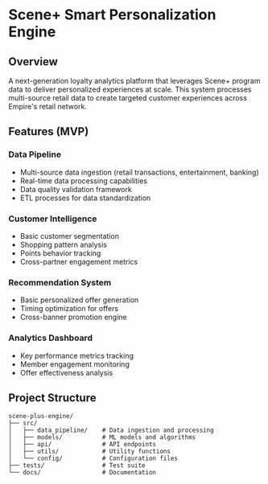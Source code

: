 # Scene+ Smart Personalization Engine

## Overview
A next-generation loyalty analytics platform that leverages Scene+ program data to deliver personalized experiences at scale. This system processes multi-source retail data to create targeted customer experiences across Empire's retail network.

## Features (MVP)

### Data Pipeline
- Multi-source data ingestion (retail transactions, entertainment, banking)
- Real-time data processing capabilities
- Data quality validation framework
- ETL processes for data standardization

### Customer Intelligence
- Basic customer segmentation
- Shopping pattern analysis
- Points behavior tracking
- Cross-partner engagement metrics

### Recommendation System
- Basic personalized offer generation
- Timing optimization for offers
- Cross-banner promotion engine

### Analytics Dashboard
- Key performance metrics tracking
- Member engagement monitoring
- Offer effectiveness analysis

## Project Structure
```
scene-plus-engine/
├── src/
│   ├── data_pipeline/    # Data ingestion and processing
│   ├── models/           # ML models and algorithms
│   ├── api/              # API endpoints
│   ├── utils/            # Utility functions
│   └── config/           # Configuration files
├── tests/                # Test suite
└── docs/                 # Documentation
```

